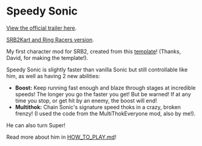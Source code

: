 # Speedy Sonic
[View the official trailer here](https://www.youtube.com/watch?v=_WBq-iaOaGc).

[SRB2Kart and Ring Racers version](https://github.com/A-Star100/srb2-mods/tree/main/CL_KartSpeedy).

My first character mod for SRB2, created from this [template](https://mb.srb2.org/threads/pk3-file-template.40272/)! (Thanks, David, for making the template!).

Speedy Sonic is slightly faster than vanilla Sonic but still controllable like him, as well as having 2 new abilities:

- **Boost:** Keep running fast enough and blaze through stages at incredible speeds! The longer you go the faster you get! But be warned! If at any time you stop, or get hit by an enemy, the boost will end!
- **Multithok:** Chain Sonic's signature speed thoks in a crazy, broken frenzy! (I used the code from the MultiThokEveryone mod, also by me!).

He can also turn Super! 

Read more about him in [HOW_TO_PLAY.md](https://github.com/A-Star100/srb2-mods/blob/main/CL_SpeedySonic/HOW_TO_PLAY.md)!
